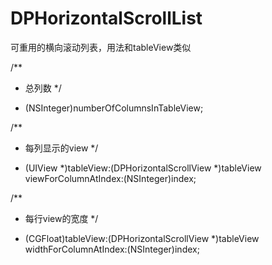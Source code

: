 # DPHorizontalScrollList
可重用的横向滚动列表，用法和tableView类似

/**
 *  总列数
 */
- (NSInteger)numberOfColumnsInTableView;

/**
 *  每列显示的view
 */
- (UIView *)tableView:(DPHorizontalScrollView *)tableView viewForColumnAtIndex:(NSInteger)index;

/**
 *  每行view的宽度
 */
- (CGFloat)tableView:(DPHorizontalScrollView *)tableView widthForColumnAtIndex:(NSInteger)index;

